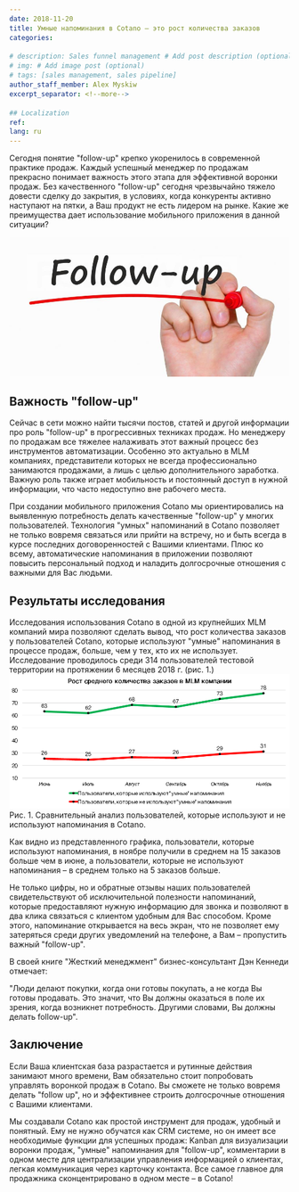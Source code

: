 ```yaml
---
date: 2018-11-20
title: Умные напоминания в Cotano – это рост количества заказов
categories:
  
# description: Sales funnel management # Add post description (optional)
# img: # Add image post (optional)
# tags: [sales management, sales pipeline]
author_staff_member: Alex Myskiw
excerpt_separator: <!--more-->

## Localization
ref: 
lang: ru
---
```

Сегодня понятие "follow-up" крепко укоренилось в современной практике продаж. Каждый успешный менеджер по продажам прекрасно понимает важность этого этапа для эффективной воронки продаж. Без качественного "follow-up" сегодня чрезвычайно тяжело довести сделку до закрытия, в условиях, когда конкуренты активно наступают на пятки, а Ваш продукт не есть лидером на рынке. Какие же преимущества дает использование мобильного приложения в данной ситуации?

<!--more-->
![Follow-up](/images/Blog_Post_Follow-up.jpg)
## Важность "follow-up"
Сейчас в сети можно найти тысячи постов, статей и другой информации про роль "follow-up" в прогрессивных техниках продаж. Но менеджеру по продажам все тяжелее налаживать этот важный процесс без инструментов автоматизации. Особенно это актуально в MLM компаниях, представители которых не всегда профессионально занимаются продажами, а лишь с целью дополнительного заработка. Важную роль также играет мобильность и постоянный доступ в нужной информации, что часто недоступно вне рабочего места. 

При создании мобильного приложения Cotano мы ориентировались на выявленную потребность делать качественные "follow-up" у многих пользователей. Технология "умных" напоминаний в Cotano позволяет не только вовремя связаться или прийти на встречу, но и быть всегда в курсе последних договоренностей с Вашими клиентами. Плюс ко всему, автоматические напоминания в приложении позволяют повысить персональный подход и наладить долгосрочные отношения с важными для Вас людьми.

## Результаты исследования
Исследования использования Cotano в одной из крупнейших MLM компаний мира позволяют сделать вывод, что рост количества заказов у пользователей Cotano, которые используют "умные" напоминания в процессе продаж, больше, чем у тех, кто их не использует. Исследование проводилось среди 314 пользователей тестовой территории на протяжении 6 месяцев 2018 г. (рис. 1.)
![Chart Orders with reminders vs Orders without reminders](/images/Blog_Post_Chart2.png)
Рис. 1. Сравнительный анализ пользователей, которые используют и не используют напоминания в Cotano.

Как видно из представленного графика, пользователи, которые используют напоминания, в ноябре получили в среднем на 15 заказов больше чем в июне, а пользователи, которые не используют напоминания – в среднем только на 5 заказов больше. 

Не только цифры, но и обратные отзывы наших пользователей свидетельствуют об исключительной полезности напоминаний, которые предоставляют нужную информацию для звонка и позволяют в два клика связаться с клиентом удобным для Вас способом. Кроме этого, напоминание открывается на весь экран, что не позволяет ему затеряться среди других уведомлений на телефоне, а Вам – пропустить важный "follow-up".

В своей книге "Жесткий менеджмент" бизнес-консультант Дэн Кеннеди отмечает:

"Люди делают покупки, когда они готовы покупать, а не когда Вы готовы продавать. Это значит, что Вы должны оказаться в поле их зрения, когда возникнет потребность. Другими словами, Вы должны делать follow-up". 

## Заключение
Если Ваша клиентская база разрастается и рутинные действия занимают много времени, Вам обязательно стоит попробовать управлять воронкой продаж в Cotano. Вы сможете не только вовремя делать "follow up", но и эффективнее строить долгосрочные отношения с Вашими клиентами.

Мы создавали Cotano как простой инструмент для продаж, удобный и понятный. Ему не нужно обучатся как CRM системе, но он имеет все необходимые функции для успешных продаж: Kanban для визуализации воронки продаж, "умные" напоминания для "follow-up", комментарии в одном месте для централизации управления информацией о клиентах, легкая коммуникация через карточку контакта. Все самое главное для продажника сконцентрировано в одном месте – в Cotano!
